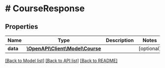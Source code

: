 # # CourseResponse

## Properties

Name | Type | Description | Notes
------------ | ------------- | ------------- | -------------
**data** | [**\OpenAPI\Client\Model\Course**](Course.md) |  | [optional]

[[Back to Model list]](../../README.md#models) [[Back to API list]](../../README.md#endpoints) [[Back to README]](../../README.md)
